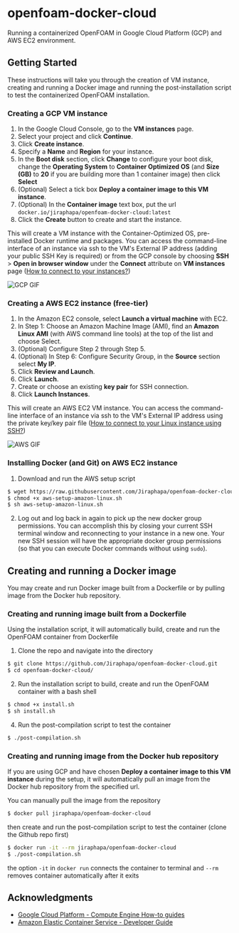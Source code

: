 # openfoam-docker-cloud
 
Running a containerized OpenFOAM in Google Cloud Platform (GCP) and AWS EC2 environment. 

## Getting Started

These instructions will take you through the creation of VM instance, creating and running a Docker image and running the post-installation script to test the containerized OpenFOAM installation.

### Creating a GCP VM instance

1. In the Google Cloud Console, go to the **VM instances** page.
2. Select your project and click **Continue**.
3. Click **Create instance**.
4. Specify a **Name** and **Region** for your instance.
5. In the **Boot disk** section, click **Change** to configure your boot disk, change the **Operating System** to **Container Optimized OS** (and **Size (GB)** to **20** if you are building more than 1 container image) then click **Select**
6. (Optional) Select a tick box **Deploy a container image to this VM instance**.
7. (Optional) In the **Container image** text box, put the url `docker.io/jiraphapa/openfoam-docker-cloud:latest`
8. Click the **Create** button to create and start the instance.

This will create a VM instance with the Container-Optimized OS, pre-installed Docker runtime and packages. You can access the command-line interface of an instance via ssh to the VM's External IP address (adding your public SSH Key is required) or from the GCP console by choosing **SSH** > **Open in browser window** under the **Connect**	attribute on **VM instances** page ([How to connect to your instances?](https://cloud.google.com/compute/docs/instances/connecting-to-instance#console))

![GCP GIF](https://raw.githubusercontent.com/Jiraphapa/my-gif-repo/master/gcp.gif)

### Creating a AWS EC2 instance (free-tier)

1. In the Amazon EC2 console, select **Launch a virtual machine** with EC2.
2. In Step 1: Choose an Amazon Machine Image (AMI), find an **Amazon Linux AMI** (with AWS command line tools) at the top of the list and choose Select.
3. (Optional) Configure Step 2 through Step 5.
3. (Optional) In Step 6: Configure Security Group, in the **Source** section select **My IP**.
4. Click **Review and Launch**.
5. Click **Launch**.
6. Create or choose an existing **key pair** for SSH connection.
7. Click **Launch Instances**.

This will create an AWS EC2 VM instance. You can access the command-line interface of an instance via ssh to the VM's External IP address using the private key/key pair file ([How to connect to your Linux instance using SSH?](https://docs.aws.amazon.com/AWSEC2/latest/UserGuide/AccessingInstances.html?icmpid=docs_ec2_console))

![AWS GIF](https://raw.githubusercontent.com/Jiraphapa/my-gif-repo/master/aws.gif)

### Installing Docker (and Git) on AWS EC2 instance 

1. Download and run the AWS setup script 
```sh
$ wget https://raw.githubusercontent.com/Jiraphapa/openfoam-docker-cloud/master/aws-setup-amazon-linux.sh
$ chmod +x aws-setup-amazon-linux.sh
$ sh aws-setup-amazon-linux.sh
```
2. Log out and log back in again to pick up the new docker group permissions. You can accomplish this by closing your current SSH terminal window and reconnecting to your instance in a new one. Your new SSH session will have the appropriate docker group permissions (so that you can execute Docker commands without using `sudo`). 

## Creating and running a Docker image 
You may create and run Docker image built from a Dockerfile or by pulling image from the Docker hub repository.
### Creating and running image built from a Dockerfile
Using the installation script, it will automatically build, create and run the OpenFOAM container from Dockerfile

1. Clone the repo and navigate into the directory
```sh
$ git clone https://github.com/Jiraphapa/openfoam-docker-cloud.git
$ cd openfoam-docker-cloud/
```
2. Run the installation script to build, create and run the OpenFOAM container with a bash shell
```sh
$ chmod +x install.sh
$ sh install.sh
```
4. Run the post-compilation script to test the container
```sh
$ ./post-compilation.sh
```
### Creating and running image from the Docker hub repository
If you are using GCP and have chosen **Deploy a container image to this VM instance** during the setup, it will automatically pull an image from the Docker hub repository from the specified url. 

You can manually pull the image from the repository
```sh
$ docker pull jiraphapa/openfoam-docker-cloud
```
then create and run the post-compilation script to test the container (clone the Github repo first)
```sh
$ docker run -it --rm jiraphapa/openfoam-docker-cloud
$ ./post-compilation.sh
```

the option `-it` in `docker run` connects the container to terminal and `--rm` removes container automatically after it exits

## Acknowledgments
* [Google Cloud Platform - Compute Engine How-to guides](https://cloud.google.com/compute/docs/how-to)
* [Amazon Elastic Container Service - Developer Guide](https://docs.aws.amazon.com/AmazonECS/latest/developerguide)
